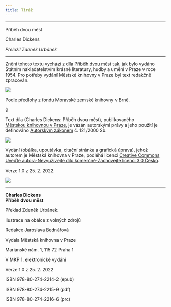 ```yaml
---
title: Tiráž
---
```


***

Příběh dvou měst

Charles Dickens

_Přeložil Zdeněk Urbánek_


***

Znění tohoto textu vychází z díla [Příběh dvou měst](https://search.mlp.cz/cz/titul/pribeh-dvou-mest/132891/#/) tak, jak bylo vydáno Státním nakladatelstvím krásné literatury, hudby a umění v Praze v roce 1954. Pro potřeby vydání Městské knihovny v Praze byl text redakčně zpracován.

![](../Images/MZK_logo_tyrkys_transparent.jpg)

Podle předlohy z fondu Moravské zemské knihovny v Brně.

§

Text díla (Charles Dickens: Příběh dvou měst), publikovaného [Městskou knihovnou v Praze](https://www.mlp.cz/cz/), je vázán autorskými právy a jeho použití je definováno [Autorským zákonem](https://www.mkcr.cz/predpisy-zakonu-709.html) č. 121/2000 Sb.

![](../Images/image001.jpg)

Vydání (obálka, upoutávka, citační stránka a grafická úprava), jehož autorem je Městská knihovna v Praze, podléhá licenci [Creative Commons Uveďte autora-Nevyužívejte dílo komerčně-Zachovejte licenci 3.0 Česko](https://creativecommons.org/licenses/by-nc-sa/3.0/cz/).

  

Verze 1.0 z 25. 2. 2022.

![](../Images/image002.jpg)


***

**Charles Dickens  
Příběh dvou měst**

Překlad Zdeněk Urbánek

  

Ilustrace na obálce z volných zdrojů

  

Redakce Jaroslava Bednářová

Vydala Městská knihovna v Praze

  

Mariánské nám. 1, 115 72 Praha 1

V MKP 1. elektronické vydání

  

Verze 1.0 z 25. 2. 2022

ISBN 978-80-274-2214-2 (epub)

  

ISBN 978-80-274-2215-9 (pdf)

  

ISBN 978-80-274-2216-6 (prc)
